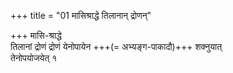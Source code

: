 +++
title = "01 मासिश्राद्धे तिलानान् द्रोणन्"

+++
मासि-श्राद्धे  
तिलानां द्रोणं द्रोणं येनोपायेन +++(= अभ्यङ्ग-पाकादौ)+++ शक्नुयात्  
तेनोपयोजयेत् १